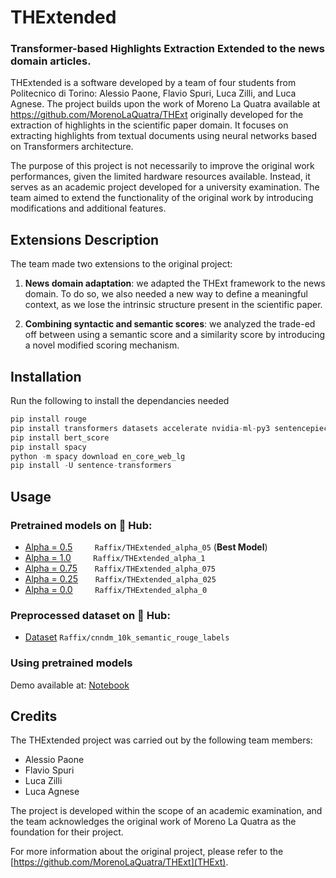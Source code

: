 # THExtended

### **T**ransformer-based **H**ighlights **E**xtraction Extended to the news domain articles.

THExtended is a software developed by a team of four students from Politecnico di Torino: Alessio Paone, Flavio Spuri, Luca Zilli, and Luca Agnese. The project builds upon the work of Moreno La Quatra available at https://github.com/MorenoLaQuatra/THExt originally developed for the extraction of highlights in the scientific paper domain. It focuses on extracting highlights from textual documents using neural networks based on Transformers architecture.

The purpose of this project is not necessarily to improve the original work performances, given the limited hardware resources available. Instead, it serves as an academic project developed for a university examination. The team aimed to extend the functionality of the original work by introducing modifications and additional features.

## Extensions Description

The team made two extensions to the original project:

1. **News domain adaptation**: we adapted the THExt framework to the news domain. To do so, we also needed a new way to define a meaningful context, as we lose the intrinsic structure present in the scientific paper.

2. **Combining syntactic and semantic scores**: we analyzed the trade-ed  off between using a semantic score and a similarity score by introducing a novel modified scoring mechanism.

## Installation

Run the following to install the dependancies needed

```python
pip install rouge
pip install transformers datasets accelerate nvidia-ml-py3 sentencepiece evaluate
pip install bert_score
pip install spacy
python -m spacy download en_core_web_lg
pip install -U sentence-transformers
```

## Usage

### Pretrained models on 🤗 Hub:

- [Alpha = 0.5](https://huggingface.co/Raffix/THExtended_alpha_05) &nbsp; &nbsp; &nbsp; &nbsp; `Raffix/THExtended_alpha_05` (**Best Model**)
- [Alpha = 1.0](https://huggingface.co/Raffix/THExtended_alpha_1) &nbsp; &nbsp; &nbsp; &nbsp; `Raffix/THExtended_alpha_1`
- [Alpha = 0.75](https://huggingface.co/Raffix/THExtended_alpha_075) &nbsp; &nbsp; &nbsp; `Raffix/THExtended_alpha_075`
- [Alpha = 0.25](https://huggingface.co/Raffix/THExtended_alpha_025) &nbsp; &nbsp; &nbsp; `Raffix/THExtended_alpha_025`
- [Alpha = 0.0](https://huggingface.co/Raffix/THExtended_alpha_0) &nbsp; &nbsp; &nbsp; &nbsp; `Raffix/THExtended_alpha_0`

### Preprocessed dataset on 🤗 Hub:
- [Dataset](https://huggingface.co/datasets/Raffix/cnndm_10k_semantic_rouge_labels) `Raffix/cnndm_10k_semantic_rouge_labels`
### Using pretrained models
Demo available at: [Notebook](https://github.com/Raffix-14/THExtended/blob/main/Demo.ipynb)

## Credits

The THExtended project was carried out by the following team members:

- Alessio Paone
- Flavio Spuri
- Luca Zilli
- Luca Agnese

The project is developed within the scope of an academic examination, and the team acknowledges the original work of Moreno La Quatra as the foundation for their project.

For more information about the original project, please refer to the [https://github.com/MorenoLaQuatra/THExt](THExt).
